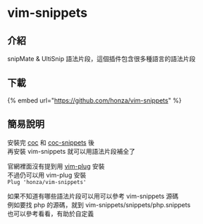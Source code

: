 # vim-snippets

## 介紹

snipMate & UltiSnip 語法片段，這個插件包含很多種語言的語法片段

## 下載

{% embed url="https://github.com/honza/vim-snippets" %}

## 簡易說明

安裝完 [coc](coc/) 和 [coc-snippets](coc/coc-snippets.md) 後  
再安裝 vim-snippets 就可以用語法片段補全了

官網裡面沒有提到用 [vim-plug](../vim-plug.md) 安裝  
不過仍可以用 vim-plug 安裝  
`Plug 'honza/vim-snippets'`

如果不知道有哪些語法片段可以用可以參考 vim-snippets 源碼  
例如要找 php 的源碼，就到 vim-snippets/snippets/php.snippets  
也可以參考看看，有助於自定義  


